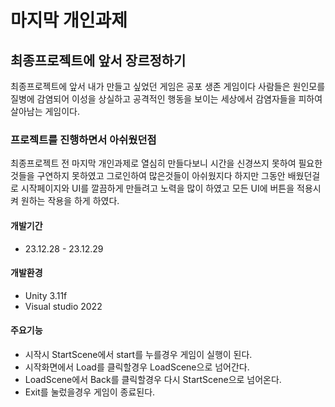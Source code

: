 # 마지막 개인과제
## 최종프로젝트에 앞서 장르정하기

최종프로젝트에 앞서 내가 만들고 싶었던 게임은 공포 생존 게임이다 
사람들은 원인모를 질병에 감염되어 이성을 상실하고 공격적인 행동을 보이는 세상에서 감염자들을 피하여 살아남는 게임이다.

### 프로젝트를 진행하면서 아쉬웠던점

최종프로젝트 전 마지막 개인과제로 열심히 만들다보니 시간을 신경쓰지 못하여 필요한것들을 구연하지 못하였고 그로인하여 많은것들이 아쉬웠지다
하지만 그동안 배웠던걸로 시작페이지와 UI를 깔끔하게 만들려고 노력을 많이 하였고 모든 UI에 버튼을 적용시켜 원하는 작용을 하게 하였다.

#### 개발기간
* 23.12.28 - 23.12.29

#### 개발환경
- Unity 3.11f
- Visual studio 2022

#### 주요기능

- 시작시 StartScene에서 start를 누를경우 게임이 실행이 된다.
- 시작화면에서 Load를 클릭할경우 LoadScene으로 넘어간다.
- LoadScene에서 Back를 클릭할경우 다시 StartScene으로 넘어온다.
- Exit를 눌렀을경우 게임이 종료된다.

